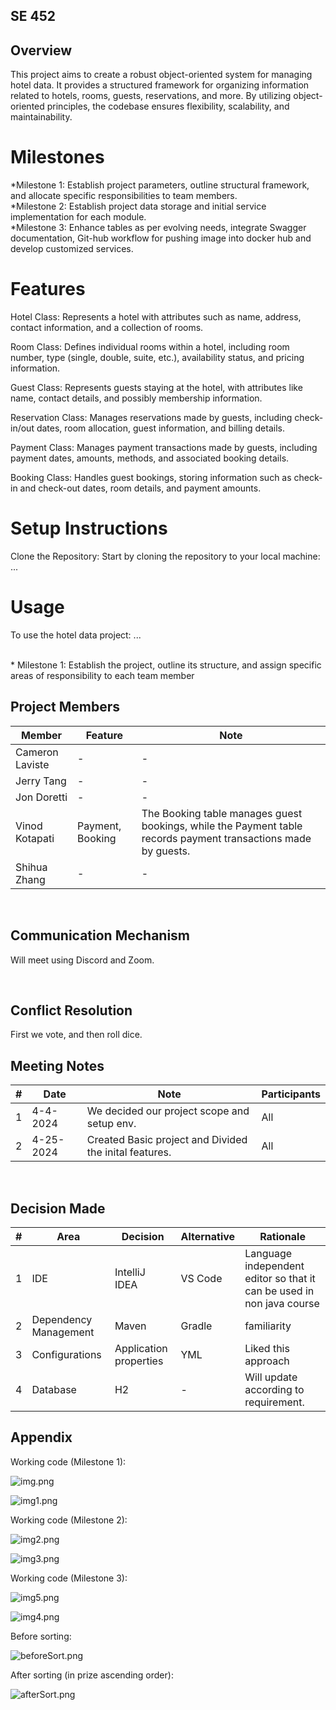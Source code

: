 ## SE 452

## Overview

This project aims to create a robust object-oriented system for managing hotel data. It provides a structured framework for organizing information related to hotels, rooms, guests, reservations, and more. By utilizing object-oriented principles, the codebase ensures flexibility, scalability, and maintainability.

# Milestones

*Milestone 1: Establish project parameters, outline structural framework, and allocate specific responsibilities to team members.<br/>
*Milestone 2: Establish project data storage and initial service implementation for each module.<br/>
*Milestone 3: Enhance tables as per evolving needs, integrate Swagger documentation, Git-hub workflow for pushing image into docker hub and develop customized services.<br/>


# Features
Hotel Class: Represents a hotel with attributes such as name, address, contact information, and a collection of rooms.

Room Class: Defines individual rooms within a hotel, including room number, type (single, double, suite, etc.), availability status, and pricing information.

Guest Class: Represents guests staying at the hotel, with attributes like name, contact details, and possibly membership information.

Reservation Class: Manages reservations made by guests, including check-in/out dates, room allocation, guest information, and billing details.

Payment Class: Manages payment transactions made by guests, including payment dates, amounts, methods, and associated booking details.

Booking Class: Handles guest bookings, storing information such as check-in and check-out dates, room details, and payment amounts.

# Setup Instructions
Clone the Repository: Start by cloning the repository to your local machine:
...
# Usage
To use the hotel data project:
...

<br>
* Milestone 1: Establish the project, outline its structure, and assign specific areas of responsibility to each team member<br />

## Project Members


| Member           | Feature          | Note |
|------------------|------------------|-----|
| Cameron Laviste  | -                | -   |
| Jerry Tang       | -                | -   |
| Jon Doretti      | -                | -   |
| Vinod Kotapati   | Payment, Booking | The Booking table manages guest bookings, while the Payment table records payment transactions made by guests.    |
| Shihua Zhang     | -                | -   |


<br/>

## Communication Mechanism

Will meet using Discord and Zoom.

<br/>

## Conflict Resolution

First we vote, and then roll dice.



## Meeting Notes

| #   | Date      | Note                                                                             | Participants |
|-----|-----------|----------------------------------------------------------------------------------|--------------|
| 1   | 4-4-2024  | We decided our project scope and setup env.                                      | All          |
 | 2   | 4-25-2024 | Created Basic project and Divided the inital features.                           | All          |




<br/>

## Decision Made

| #   | Area                  | Decision     | Alternative | Rationale                                                             |
|-----|-----------------------|--------------|-------------|-----------------------------------------------------------------------|
| 1   | IDE                   | IntelliJ IDEA | VS Code     | Language independent editor so that it can be used in non java course |
| 2   | Dependency Management | Maven        | Gradle      | familiarity                                                           |
| 3   | Configurations        | Application properties           | YML         | Liked this approach                                                   |
| 4   | Database              | H2            | -           | Will update according to requirement.                                 |


## Appendix

Working code (Milestone 1):

![img.png](src/main/resources/img/img.png)

![img1.png](src/main/resources/img/img1.png)


Working code (Milestone 2):

![img2.png](src/main/resources/img/img2.png)

![img3.png](src/main/resources/img/img3.png)

Working code (Milestone 3):

![img5.png](src/main/resources/img/img5.png)

![img4.png](src/main/resources/img/img4.png)

Before sorting:

![beforeSort.png](src/main/resources/img/beforeSort.png)

After sorting (in prize ascending order):

![afterSort.png](src/main/resources/img/afterSort.png)